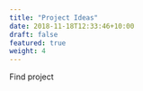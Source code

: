 ```yaml
---
title: "Project Ideas"
date: 2018-11-18T12:33:46+10:00
draft: false
featured: true
weight: 4
---
```

Find project
